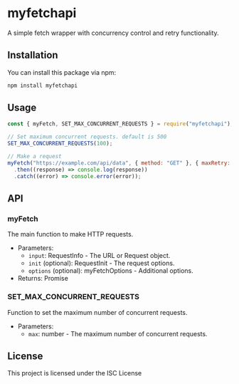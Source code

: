 # myfetchapi

A simple fetch wrapper with concurrency control and retry functionality.

## Installation

You can install this package via npm:

```bash
npm install myfetchapi
```

## Usage

```javascript
const { myFetch, SET_MAX_CONCURRENT_REQUESTS } = require("myfetchapi");

// Set maximum concurrent requests. default is 500
SET_MAX_CONCURRENT_REQUESTS(100);

// Make a request
myFetch("https://example.com/api/data", { method: "GET" }, { maxRetry: 3 })
  .then((response) => console.log(response))
  .catch((error) => console.error(error));
```

## API

### myFetch

The main function to make HTTP requests.

- Parameters:
  - `input`: RequestInfo - The URL or Request object.
  - `init` (optional): RequestInit - The request options.
  - `options` (optional): myFetchOptions - Additional options.
- Returns: Promise<Response>

### SET_MAX_CONCURRENT_REQUESTS

Function to set the maximum number of concurrent requests.

- Parameters:
  - `max`: number - The maximum number of concurrent requests.

## License

This project is licensed under the ISC License
